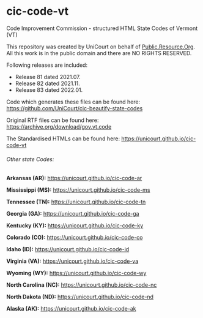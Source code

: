 # cic-code-vt

Code Improvement Commission - structured HTML State Codes of Vermont (VT)

This repository was created by UniCourt on behalf of [Public.Resource.Org](https://public.resource.org/). All this work is in the public domain and there are NO RIGHTS RESERVED.

Following releases are included:

* Release 81 dated 2021.07.
* Release 82 dated 2021.11.
* Release 83 dated 2022.01.


Code which generates these files can be found here: https://github.com/UniCourt/cic-beautify-state-codes

Original RTF files can be found here: https://archive.org/download/gov.vt.code

The Standardised HTMLs can be found here: https://unicourt.github.io/cic-code-vt 

###### Other state Codes:

 **Arkansas (AR):** https://unicourt.github.io/cic-code-ar

 **Mississippi (MS):** https://unicourt.github.io/cic-code-ms

 **Tennessee (TN):** https://unicourt.github.io/cic-code-tn

 **Georgia (GA):** https://unicourt.github.io/cic-code-ga

 **Kentucky (KY):** https://unicourt.github.io/cic-code-ky

 **Colorado (CO):** https://unicourt.github.io/cic-code-co

 **Idaho (ID):** https://unicourt.github.io/cic-code-id

 **Virginia (VA):** https://unicourt.github.io/cic-code-va
 
 **Wyoming (WY):** https://unicourt.github.io/cic-code-wy
 
 **North Carolina (NC):** https://unicourt.github.io/cic-code-nc
 
 **North Dakota (ND):** https://unicourt.github.io/cic-code-nd
 
 **Alaska (AK):** https://unicourt.github.io/cic-code-ak